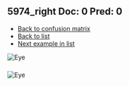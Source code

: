 ## 5974_right Doc: 0 Pred: 0
- [Back to confusion matrix](https://github.com/juliandewit/kaggle_retinopathy/blob/master/matrix.md)
- [Back to list](https://github.com/juliandewit/kaggle_retinopathy/blob/master/lists/00/list.md)
- [Next example in list](https://github.com/juliandewit/kaggle_retinopathy/blob/master/lists/00/59/5976_left.md)

![Eye](https://retinopaty.blob.core.windows.net/size1024/5974_right_0.jpeg)

### 

![Eye]()
